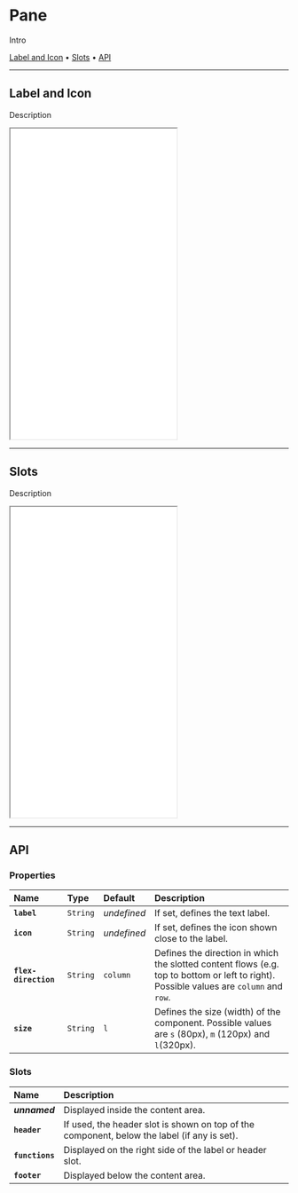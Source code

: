 # Pane

Intro

[Label and Icon](components/pane#label-and-icon) • [Slots](components/pane#slots) • [API](components/pane#api)

---

## Label and Icon

Description

<iframe src="./assets/docs/components/pane/label-and-icon.html" height="560px"></iframe>

---

## Slots

Description

<iframe src="./assets/docs/components/pane/slots.html" height="560px"></iframe>

---

## API

### Properties

| Name | Type | Default | Description |
| :-- | :-- | :-- | :-- |
| **`label`** | `String` | _undefined_ | If set, defines the text label. |
| **`icon`** | `String` | _undefined_ | If set, defines the icon shown close to the label. |
| **`flex-direction`** | `String` | `column` | Defines the direction in which the slotted content flows (e.g. top to bottom or left to right). Possible values are `column` and `row`. |
| **`size`** | `String` | `l` | Defines the size (width) of the component. Possible values are `s` (80px), `m` (120px) and `l`(320px). |

### Slots

| Name | Description |
| :-- | :-- |
| **_unnamed_** | Displayed inside the content area. |
| **`header`** | If used, the header slot is shown on top of the component, below the label (if any is set). |
| **`functions`** | Displayed on the right side of the label or header slot. |
| **`footer`** | Displayed below the content area. |